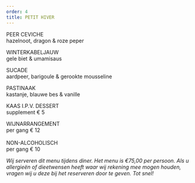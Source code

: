 ```yaml
---
order: 4
title: PETIT HIVER
---
```

PEER CEVICHE\
hazelnoot, dragon & roze peper

WINTERKABELJAUW\
gele biet & umamisaus

SUCADE\
aardpeer, barigoule & gerookte mousseline

PASTINAAK\
kastanje, blauwe bes & vanille



KAAS I.P.V. DESSERT\
supplement € 5

WIJNARRANGEMENT \
per gang € 12\
\
NON-ALCOHOLISCH\
per gang € 10



*Wij serveren dit menu tijdens diner. Het menu is €75,00 per persoon. Als u allergieën of dieetwensen heeft waar wij rekening mee mogen houden, vragen wij u deze bij het reserveren door te geven. Tot snel!*